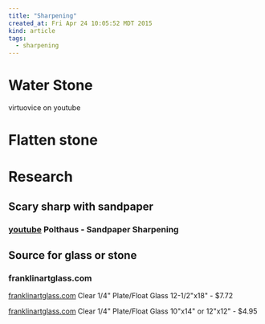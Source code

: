 ```yaml
---
title: "Sharpening"
created_at: Fri Apr 24 10:05:52 MDT 2015
kind: article
tags:
  - sharpening
---
```


# Water Stone

virtuovice on youtube

# Flatten stone

# Research

## Scary sharp with sandpaper

### [youtube](https://www.youtube.com/watch?v=KVF6pUslaeU) Polthaus - Sandpaper Sharpening

## Source for glass or stone

### franklinartglass.com

[franklinartglass.com](http://www.franklinartglass.com/shop/item.aspx/clear-1-4-plate-float-glass-12-1-2-x18/1162/) Clear 1/4" Plate/Float Glass 12-1/2"x18" - $7.72 


[franklinartglass.com](http://www.franklinartglass.com/shop/item.aspx/clear-1-4-plate-float-glass-10-x14-or-12-x12/1163/) Clear 1/4" Plate/Float Glass 10"x14" or 12"x12" - $4.95 


